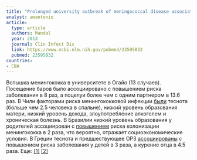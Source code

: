 ```yaml
---
title: "Prolonged university outbreak of meningococcal disease associated with a serogroup B strain rarely seen in the United States"
analyst: amantonio
article:
  type: article
  authors: Mandal
  year: 2013
  journal: Clin Infect Dis
  link: https://www.ncbi.nlm.nih.gov/pubmed/23595832
  pubmed: 23595832
countries:
- США
---
```


Вспышка менингококка в университете в Огайо (13 случаев). Посещение баров было ассоциировано с повышением риска заболевания в 8 раз, а поцелуи более чем с одним партнером в 13.6 раз.
В Чили факторами риска менингококковой инфекции [были](https://www.ncbi.nlm.nih.gov/pubmed/28628448) теснота (больше чем 2.5 человека в спальне), низкий уровень образования матери, низкий уровень дохода, злоупотребление алкоголем и хроническая болезнь.
В Бразилии низкий уровень образования у родителей ассоциирован с [повышением](https://www.ncbi.nlm.nih.gov/pubmed/26222063) риска колонизации менингококка в 2 раза, что вероятно, отражает социоэкономические условия.
В Греции теснота и предшествующее ОРЗ [ассоциированы](https://www.ncbi.nlm.nih.gov/pubmed/27351742) с повышением риска заболевания у детей в 3 раза, а курение отца в 4.5 раза. Еще: [[1]](https://www.ncbi.nlm.nih.gov/pubmed/15736029) [[2]](https://www.ncbi.nlm.nih.gov/pubmed/11811858)
